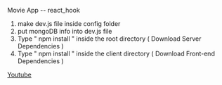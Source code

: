 
Movie App -- react_hook

1. make dev.js file inside config folder 
2. put mongoDB info into dev.js file 
3. Type  " npm install " inside the root directory  ( Download Server Dependencies ) 
4. Type " npm install " inside the client directory ( Download Front-end Dependencies )


[Youtube](https://www.youtube.com/playlist?list=PL9a7QRYt5fqkowXUgTj_tbkFClsPhO5XV)


